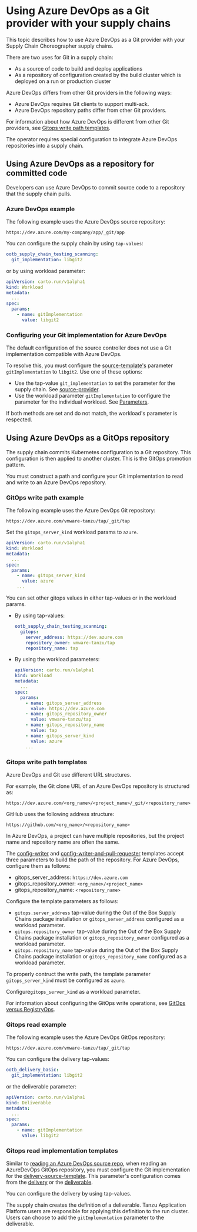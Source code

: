 # Using Azure DevOps as a Git provider with your supply chains

This topic describes how to use Azure DevOps as a Git provider with your Supply Chain Choreographer supply chains.

There are two uses for Git in a supply chain:

- As a source of code to build and deploy applications
- As a repository of configuration created by the build cluster which is deployed on a run or production cluster

Azure DevOps differs from other Git providers in the following ways:

- Azure DevOps requires Git clients to support multi-ack.
- Azure DevOps repository paths differ from other Git providers.

For information about how Azure DevOps is different from other Git providers, see [Gitops write path templates](#gitops-write-temp).

The operator requires special configuration to integrate Azure DevOps repositories into a supply chain.

## <a id="repo-committed"></a> Using Azure DevOps as a repository for committed code

Developers can use Azure DevOps to commit source code to a repository that the
supply chain pulls.

### <a id="devops-example"></a> Azure DevOps example

The following example uses the Azure DevOps source repository:

`https://dev.azure.com/my-company/app/_git/app`

You can configure the supply chain by using `tap-values`:

```yaml
ootb_supply_chain_testing_scanning:
  git_implementation: libgit2
```

or by using workload parameter:

```yaml
apiVersion: carto.run/v1alpha1
kind: Workload
metadata:
  ...
spec:
  params:
    - name: gitImplementation
      value: libgit2
```

### <a id="config-git"></a> Configuring your Git implementation for Azure DevOps

The default configuration of the source controller does not use a Git
implementation compatible with Azure DevOps.

To resolve this, you must configure the [source-template's](ootb-template-reference.hbs.md#source-template) parameter
`gitImplementation` to `libgit2`. Use one of these options:

- Use the tap-value `git_implementation` to set the parameter
   for the supply chain. See [source-provider](ootb-supply-chain-reference.hbs.md#source-provider).
- Use the workload parameter `gitImplementation` to configure the parameter
   for the individual workload. See [Parameters](workload-reference.hbs.md#parameters).

If both methods are set and do not match, the workload's parameter is respected.

## <a id="using-gitops"></a> Using Azure DevOps as a GitOps repository

The supply chain commits Kubernetes configuration to a Git repository.
This configuration is then applied to another cluster. This is the GitOps
promotion pattern.

You must construct a path and configure your Git implementation to read and write to an Azure DevOps repository.

### <a id="gitops-write-ex"></a> GitOps write path example

The following example uses the Azure DevOps Git repository:

`https://dev.azure.com/vmware-tanzu/tap/_git/tap`

Set the `gitops_server_kind` workload params to `azure`.

  ```yaml
  apiVersion: carto.run/v1alpha1
  kind: Workload
  metadata:
    ...
  spec:
    params:
      - name: gitops_server_kind
        value: azure
      ...
  ```

  You can set other gitops values in either tap-values or in the workload params.

  - By using tap-values:

    ```yaml
    ootb_supply_chain_testing_scanning:
      gitops:
        server_address: https://dev.azure.com
        repository_owner: vmware-tanzu/tap
        repository_name: tap
    ```

  - By using the workload parameters:

    ```yaml
    apiVersion: carto.run/v1alpha1
    kind: Workload
    metadata:
      ...
    spec:
      params:
        - name: gitops_server_address
          value: https://dev.azure.com
        - name: gitops_repository_owner
          value: vmware-tanzu/tap
        - name: gitops_repository_name
          value: tap
        - name: gitops_server_kind
          value: azure
        ...
    ```

### <a id="gitops-write-temp"></a> Gitops write path templates

Azure DevOps and Git use different URL structures.

For example, the Git clone URL of an Azure DevOps repository is structured as:

`https://dev.azure.com/<org_name>/<project_name>/_git/<repository_name>`

GitHub uses the following address structure:

`https://github.com/<org_name>/<repository_name>`

In Azure DevOps, a project can have multiple repositories, but the project name
and repository name are often the same.

The [config-writer](ootb-template-reference.hbs.md#config-writer-template) and
[config-writer-and-pull-requester](ootb-template-reference.hbs.md#config-writer-and-pull-requester-template) templates
accept three parameters to build the path of the repository. For Azure DevOps, configure them as follows:

- gitops_server_address: `https://dev.azure.com`
- gitops_repository_owner: `<org_name>/<project_name>`
- gitops_repository_name: `<repository_name>`

Configure the template parameters as follows:

- `gitops.server_address` tap-value during the Out of the Box Supply Chains package installation
  or `gitops_server_address` configured as a workload parameter.
- `gitops.repository_owner` tap-value during the Out of the Box Supply Chains package installation
  or `gitops_repository_owner` configured as a workload parameter.
- `gitops.repository_name` tap-value during the Out of the Box Supply Chains package installation
  or `gitops_repository_name` configured as a workload parameter.

To properly contruct the write path, the template parameter `gitops_server_kind` must be configured
as `azure`.

Configure`gitops_server_kind` as a workload parameter.

For information about configuring the GitOps write operations, see
[GitOps versus RegistryOps](gitops-vs-regops.hbs.md).

### <a id="gitops-read-ex"></a> Gitops read example

The following example uses the Azure DevOps GitOps repository:

`https://dev.azure.com/vmware-tanzu/tap/_git/tap`

You can configure the delivery tap-values:

```yaml
ootb_delivery_basic:
  git_implementation: libgit2
```

or the deliverable parameter:

```yaml
apiVersion: carto.run/v1alpha1
kind: Deliverable
metadata:
  ...
spec:
  params:
    - name: gitImplementation
      value: libgit2
```

### <a id="gitops-read-temp"></a> Gitops read implementation templates

Similar to [reading an Azure DevOps source repo](#using-azure-devops-as-a-repository-for-committed-code), when reading
an AzureDevOps GitOps repository, you must configure the Git implementation for the
[delivery-source-template](ootb-template-reference.hbs.md#delivery-source-template). This parameter's configuration
comes from the [delivery](ootb-delivery-reference.hbs.md) or the
[deliverable](ootb-template-reference.hbs.md#deliverable-template).

You can configure the delivery by using tap-values.

The supply chain creates the definition of a deliverable. Tanzu Application
Platform users are responsible for applying this definition to the run cluster.
Users can choose to add the
`gitImplementation` parameter to the deliverable.
